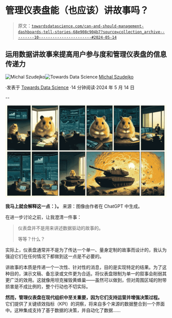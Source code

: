# 管理仪表盘能（也应该）讲故事吗？

> 原文：[`towardsdatascience.com/can-and-should-management-dashboards-tell-stories-68e908c904b7?source=collection_archive---------10-----------------------#2024-05-14`](https://towardsdatascience.com/can-and-should-management-dashboards-tell-stories-68e908c904b7?source=collection_archive---------10-----------------------#2024-05-14)

## **运用数据讲故事来提高用户参与度和管理仪表盘的信息传递力**

[](https://medium.com/@michalszudejko?source=post_page---byline--68e908c904b7--------------------------------)![Michal Szudejko](https://medium.com/@michalszudejko?source=post_page---byline--68e908c904b7--------------------------------)[](https://towardsdatascience.com/?source=post_page---byline--68e908c904b7--------------------------------)![Towards Data Science](https://towardsdatascience.com/?source=post_page---byline--68e908c904b7--------------------------------) [Michal Szudejko](https://medium.com/@michalszudejko?source=post_page---byline--68e908c904b7--------------------------------)

·发表于 [Towards Data Science](https://towardsdatascience.com/?source=post_page---byline--68e908c904b7--------------------------------) ·14 分钟阅读·2024 年 5 月 14 日

--

![](img/6971849b60ccbbf9b9deea1856f71b87.png)

**我马上就会解释这一点：）。** 来源：图像由作者在 ChatGPT 中生成。

在进一步讨论之前，让我澄清一件事：

> 仪表盘并不是用来讲述数据驱动的故事的。
> 
> 等等？什么？

实际上，仪表盘通常并不是为了传达一个单一、量身定制的故事而设计的，我认为强迫它们在任何情况下都做到这一点是不必要的。

讲故事的本质是传递一个一次性、针对性的消息，目的是实现特定的结果。为了这种目的，演示文稿、备忘录或文件更为合适。将仪表盘限制为单一的叙事会削弱其更广泛的效用。这就像用坦克摧毁黄蜂巢——虽然可以做到，但对周围区域的附带损害是不成比例的，整个行动也不切实际。

**然而，管理仪表盘在现代组织中至关重要，因为它们支持运营并增强决策过程。** 它们提供了关键绩效指标（KPI）的洞察，将来自多个来源的数据整合到一个界面中。这种集成支持了基于数据的决策，并自动化了数据……
